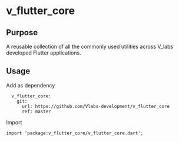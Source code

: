# v_flutter_core

## Purpose

A reusable collection of all the commonly used utilities across V_labs developed Flutter applications.

## Usage

Add as dependency

```
  v_flutter_core:
    git:
      url: https://github.com/Vlabs-development/v_flutter_core
      ref: master
```

Import

```
import 'package:v_flutter_core/v_flutter_core.dart';
```